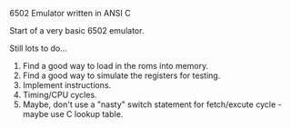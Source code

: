 6502 Emulator written in ANSI C

Start of a very basic 6502 emulator.

Still lots to do...

1) Find a good way to load in the roms into memory. 
2) Find a good way to simulate the registers for testing. 
3) Implement instructions.
4) Timing/CPU cycles. 
5) Maybe, don't use a "nasty" switch statement for fetch/excute cycle - maybe use C lookup table.